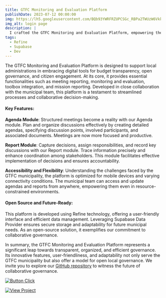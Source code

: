 ```yaml
---
title: GTFC Monitoring and Evaluation Platform
publishDate: 2023-07-12 00:00:00
img: https://lh5.googleusercontent.com/BQb93YWRFRZUPCSGc_RBPa2TWUzW6Vkk9aLQ2Ln_DepY7Noapyrg8euW9slyi0kS0tSwEjPGRldO65EWP7YNzDIQwqUQvz_u7oXfX6k4en1hvlJ3mAtEDDu7xnM07hWLT1V5SFqODugVV4hMdC8E9Qo
img_alt: login page
description: |
  I crafted the GTFC Monitoring and Evaluation Platform, empowering the municipality with streamlined meeting management, precise decision tracking, and enhanced collaboration, all within an accessible and open-source framework.
tags:
  - Refine
  - Supabase
  - Dev
---
```


The GTFC Monitoring and Evaluation Platform is designed to support local administrations in embracing digital tools for budget transparency, open governance, and citizen engagement. At its core, it provides essential functionalities such as meeting reporting, monitoring and evaluation, toolbox integration, and mission reporting. Developed in close collaboration with the municipal team, this platform is a testament to streamlined processes and collaborative decision-making.

#### Key Features:

**Agenda Module**: Structured meetings become a reality with our Agenda module. Plan and organize discussions effectively by creating detailed agendas, specifying discussion points, involved participants, and associated documents. Meetings are now more focused and productive.  

**Report Module**: Capture decisions, assign responsibilities, and record key discussions with our Report module. Trace information precisely and enhance coordination among stakeholders. This module facilitates effective implementation of decisions and ensures accountability.

**Accessibility and Flexibility**:
Understanding the challenges faced by the GTFC municipality, the platform is optimized for mobile devices and varying connectivity conditions. The municipal team can access and update agendas and reports from anywhere, empowering them even in resource-constrained environments.

#### Open Source and Future-Ready:
This platform is developed using Refine technology, offering a user-friendly interface and efficient data management. Leveraging Supabase Data Provider ensures secure storage and adaptability for future municipal needs. As an open-source solution, it exemplifies our commitment to collaborative governance.

In summary, the GTFC Monitoring and Evaluation Platform represents a significant leap towards transparent, organized, and efficient governance. Its innovative features, user-friendliness, and adaptability not only serve the GTFC municipality but also offer a model for open local governance. We invite you to explore our [GitHub repository](https://github.com/mbayedione10/gtfc-admin ) to witness the future of collaborative governance.


[![Button Click]][Link]

[Button Click]: https://img.shields.io/badge/Click_Me!-37a779?style=for-the-badge&color=gray 
[Link]: https://gtfc-africtivistes.netlify.app/ 'Link with example title.'


[![View Project]][Project Link] 

[View Project]: https://img.shields.io/badge/View_Project-37a779?style=for-the-badge&color=gray 
[Project Link]: https://github.com/mbayedione10/gtfc-admin 


